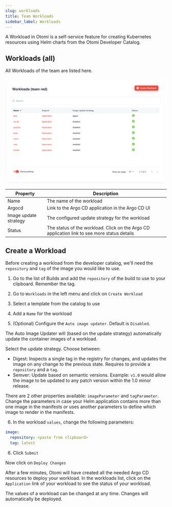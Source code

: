 ```yaml
---
slug: workloads
title: Team Workloads
sidebar_label: Workloads
---
```


<!-- ![Console: new service](img/team-services.png) -->

A Workload in Otomi is a self-service feature for creating Kubernetes resources using Helm charts from the Otomi Developer Catalog.

## Workloads (all)

All Workloads of the team are listed here.

![Team workloads](../../img/team-workloads.png)

| Property | Description                                       |
| -------- | ------------------------------------------------- |
| Name     | The name of the workload                          |
| Argocd   | Link to the Argo CD application in the Argo CD UI |
| Image update strategy | The configured update strategy for the workload |
| Status | The status of the workload. Click on the Argo CD application link to see more status details |

## Create a Workload

Before creating a workload from the developer catalog, we'll need the `repository` and `tag` of the image you would like to use.

1. Go to the list of Builds and add the `repository` of the build to use to your clipboard. Remember the tag.

2. Go to `Workloads` in the left menu and click on `Create Workload`

3. Select a template from the catalog to use

4. Add a `Name` for the workload

5. (Optional) Configure the `Auto image updater`. Default is `Disabled`.

The Auto Image Updater will (based on the update strategy) automatically update the container images of a workload.

Select the update strategy. Choose between:

- Digest: Inspects a single tag in the registry for changes, and updates the image on any change to the previous state. Requires to provide a `repository` and a `tag`.
- Semver: Update based on semantic versions. Example: `v1.0` would allow the image to be updated to any patch version within the 1.0 minor release.

There are 2 other properties available: `imageParameter` and `tagParameter`. Change the parameters in case your Helm application contains more than one image in the manifests or uses another parameters to define which image to render in the manifests.

6. In the workload `values`, change the following parameters:

```yaml
image:
  repository: <paste from clipboard>
  tag: latest
```

6. Click `Submit`

Now click on `Deploy Changes`

After a few minutes, Otomi will have created all the needed Argo CD resources to deploy your workload. In the workloads list, click on the `Application` link of your workload to see the status of your workload.

The values of a workload can be changed at any time. Changes will automatically be deployed.
